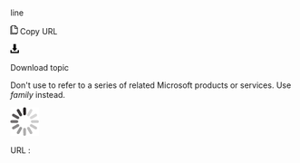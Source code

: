 # 

line

![Copy URL](media/line/Copy.png)
Copy URL

![Download](media/line/Download.png)

Download topic

Don't use to refer to a series of related Microsoft products or services. Use *family* instead.

![In progress](media/line/activity-large.gif)

URL :
